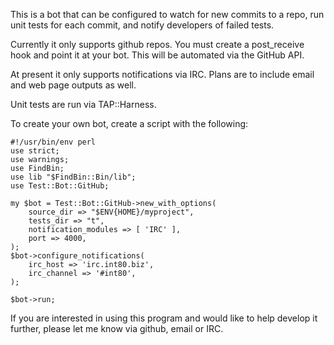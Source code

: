 This is a bot that can be configured to watch for new commits to a
repo, run unit tests for each commit, and notify developers of failed
tests.

Currently it only supports github repos. You must create a
post_receive hook and point it at your bot. This will be automated via
the GitHub API.

At present it only supports notifications via IRC. Plans are to
include email and web page outputs as well.

Unit tests are run via TAP::Harness.


To create your own bot, create a script with the following:

```
#!/usr/bin/env perl
use strict;
use warnings;
use FindBin;
use lib "$FindBin::Bin/lib";
use Test::Bot::GitHub;

my $bot = Test::Bot::GitHub->new_with_options(
    source_dir => "$ENV{HOME}/myproject",
    tests_dir => "t",
    notification_modules => [ 'IRC' ],
    port => 4000,
);
$bot->configure_notifications(
    irc_host => 'irc.int80.biz',
    irc_channel => '#int80',
);

$bot->run;
```


If you are interested in using this program and would like to help
develop it further, please let me know via github, email or IRC.

